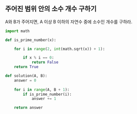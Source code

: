 ## 주어진 범위 안의 소수 개수 구하기

A와 B가 주어지면, A 이상 B 이하의 자연수 중에 소수인 개수를 구하라.

```python
import math

def is_prime_number(x):

    for i in range(2, int(math.sqrt(x)) + 1):

        if x % i == 0:
            return False 
    return True 

def solution(A, B):
    answer = 0
    
    for i in range(A, B + 1):
        if is_prime_number(i):
            answer += 1

    return answer
```
